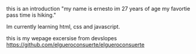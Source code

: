 this is an introduction "my name is ernesto im 27 years of age my favortie pass time is hiking."





Im currently learning html, css and javascript.





this is my wepage excersise from devslopes 
https://github.com/elgueroconsuerte/elgueroconsuerte
